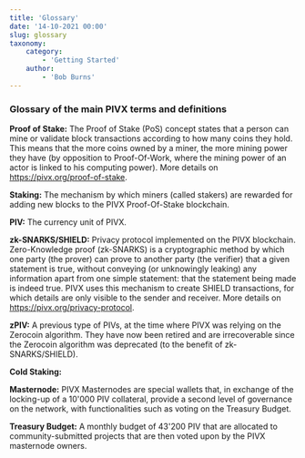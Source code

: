 ```yaml
---
title: 'Glossary'
date: '14-10-2021 00:00'
slug: glossary
taxonomy:
    category:
        - 'Getting Started'
    author:
        - 'Bob Burns'
---
```


### Glossary of the main PIVX terms and definitions

**Proof of Stake:** The Proof of Stake (PoS) concept states that a person can mine or validate block transactions according to how many coins they hold. This means that the more coins owned by a miner, the more mining power they have (by opposition to Proof-Of-Work, where the mining power of an actor is linked to his computing power). More details on https://pivx.org/proof-of-stake.

**Staking:** The mechanism by which miners (called stakers) are rewarded for adding new blocks to the PIVX Proof-Of-Stake blockchain.

**PIV:** The currency unit of PIVX.

**zk-SNARKS/SHIELD:** Privacy protocol implemented on the PIVX blockchain. Zero-Knowledge proof (zk-SNARKS) is a cryptographic method by which one party (the prover) can prove to another party (the verifier) that a given statement is true, without conveying (or unknowingly leaking) any information apart from one simple statement: that the statement being made is indeed true. PIVX uses this mechanism to create SHIELD transactions, for which details are only visible to the sender and receiver. More details on https://pivx.org/privacy-protocol.

**zPIV:** A previous type of PIVs, at the time where PIVX was relying on the Zerocoin algorithm. They have now been retired and are irrecoverable since the Zerocoin algorithm was deprecated (to the benefit of zk-SNARKS/SHIELD).

**Cold Staking:**

**Masternode:** PIVX Masternodes are special wallets that, in exchange of the locking-up of a 10'000 PIV collateral, provide a second level of governance on the network, with functionalities such as voting on the Treasury Budget.

**Treasury Budget:** A monthly budget of 43'200 PIV that are allocated to community-submitted projects that are then voted upon by the PIVX masternode owners.